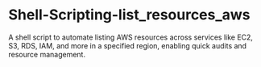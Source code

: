 # Shell-Scripting-list_resources_aws
A shell script to automate listing AWS resources across services like EC2, S3, RDS, IAM, and more in a specified region, enabling quick audits and resource management.
